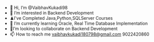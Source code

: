 - 👋 Hi, I’m @VaibhavKukadi98
- 👀 I’m interested in Backend Development 
- ♟I've Completed Java,Python,SQLServer Courses
- 🌱 I’m currently learning Oracle, Real Time Database Implementation 
- 🚀I’m looking to collaborate on Backend Development 
- 📫 How to reach me vaibhavkukadi180798@gmail.com
9022420860

<!---
VaibhavKukadi98/VaibhavKukadi98 is a ✨ special ✨ repository because its `README.md` (this file) appears on your GitHub profile.
You can click the Preview link to take a look at your changes.
--->
